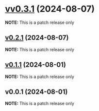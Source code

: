 # [vv0.3.1](https://github.com/Practically/Release-CI-Playground/compare/v0.2.1...vv0.3.1) (2024-08-07)

**NOTE:** This is a patch release only

## [v0.2.1](https://github.com/Practically/Release-CI-Playground/compare/v0.1.1...v0.2.1) (2024-08-07)

**NOTE:** This is a patch release only

## [v0.1.1](https://github.com/Practically/Release-CI-Playground/compare/v0.0.1...v0.1.1) (2024-08-01)

**NOTE:** This is a patch release only

## v0.0.1 (2024-08-01)

**NOTE:** This is a patch release only

